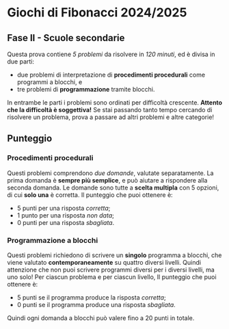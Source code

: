 # Giochi di Fibonacci 2024/2025

## Fase II - Scuole secondarie

Questa prova contiene _5 problemi_ da risolvere in _120 minuti_, ed è divisa in due parti:
- due problemi di interpretazione di **procedimenti procedurali** come programmi a blocchi, e
- tre problemi di **programmazione** tramite blocchi.

In entrambe le parti i problemi sono ordinati per difficoltà crescente.
**Attento che la difficoltà è soggettiva!** Se stai passando tanto tempo cercando di risolvere un problema, prova a passare ad altri problemi e altre categorie!

## Punteggio

### Procedimenti procedurali

Questi problemi comprendono _due domande_, valutate separatamente.
La prima domanda è **sempre più semplice**, e può aiutare a rispondere alla seconda domanda.
Le domande sono tutte a **scelta multipla** con 5 opzioni, di cui **solo una** è corretta. Il punteggio che puoi ottenere è:

- 5 punti per una risposta _corretta_;
- 1 punto per una risposta _non data_;
- 0 punti per una risposta _sbagliata_.

### Programmazione a blocchi

Questi problemi richiedono di scrivere un **singolo** programma a blocchi, che viene valutato **contemporaneamente** su quattro diversi livelli.
Quindi attenzione che non puoi scrivere programmi diversi per i diversi livelli, ma uno solo!
Per ciascun problema e per ciascun livello, Il punteggio che puoi ottenere è:

- 5 punti se il programma produce la risposta _corretta_;
- 0 punti se il programma produce una risposta _sbagliata_.

Quindi ogni domanda a blocchi può valere fino a 20 punti in totale.

